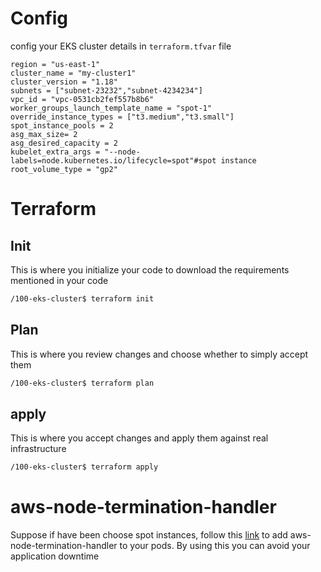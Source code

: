 
# Config
config your EKS cluster details in `terraform.tfvar` file
```note
region = "us-east-1"
cluster_name = "my-cluster1"
cluster_version = "1.18"
subnets = ["subnet-23232","subnet-4234234"]
vpc_id = "vpc-0531cb2fef557b8b6"
worker_groups_launch_template_name = "spot-1"
override_instance_types = ["t3.medium","t3.small"]
spot_instance_pools = 2
asg_max_size= 2
asg_desired_capacity = 2
kubelet_extra_args = "--node-labels=node.kubernetes.io/lifecycle=spot"#spot instance
root_volume_type = "gp2"
```
# Terraform

## Init
This is where you initialize your code to download the requirements mentioned in your code
```bash
/100-eks-cluster$ terraform init
```
## Plan
This is where you review changes and choose whether to simply accept them
```bash
/100-eks-cluster$ terraform plan
```
## apply
This is where you accept changes and apply them against real infrastructure
```bash
/100-eks-cluster$ terraform apply
```
# aws-node-termination-handler
Suppose if have been choose spot instances, follow this [link](https://artifacthub.io/packages/helm/aws/aws-node-termination-handler) to add aws-node-termination-handler to your pods. By using this  you can avoid  your application downtime